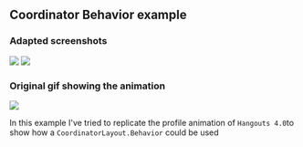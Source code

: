 ## Coordinator Behavior example

### Adapted screenshots

![](https://github.com/hanscappelle/CoordinatorBehaviorExample/blob/master/art/Screenshot_1497529975.png?raw=true)
![](https://github.com/hanscappelle/CoordinatorBehaviorExample/blob/master/art/Screenshot_1497529978.png?raw=true)

### Original gif showing the animation

![](https://github.com/saulmm/CoordinatorLayoutExample/blob/master/art/hammerheadLMY48Isaulmm08162015053205.gif?raw=true)

In this example I've tried to replicate the profile animation of `Hangouts 4.0`to show how a `CoordinatorLayout.Behavior` could be used